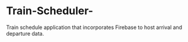 # Train-Scheduler-
Train schedule application that incorporates Firebase to host arrival and departure data.

